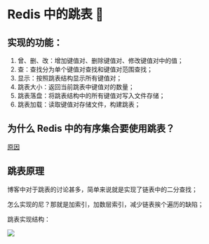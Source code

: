 

# Redis 中的跳表 🏃

## 实现的功能：
1. 曾、删、改：增加键值对、删除键值对、修改键值对中的值；
2. 查：查找分为单个键值对查找和键值对范围查找；
3. 显示：按照跳表结构显示所有键值对；
4. 跳表大小：返回当前跳表中键值对的数量；
5. 跳表落盘：将跳表结构中的所有键值对写入文件存储；
6. 跳表加载：读取键值对存储文件，构建跳表；

## 为什么 Redis 中的有序集合要使用跳表？

[原因](noteAbout.md)

## 跳表原理

博客中对于跳表的讨论甚多，简单来说就是实现了链表中的二分查找；

怎么实现的尼？那就是加索引，加数层索引，减少链表挨个遍历的缺陷；

跳表实现结构：

![](https://github.com/JianjiaoSQ/RedisSkipList/blob/main/pic/skiplist.png)




